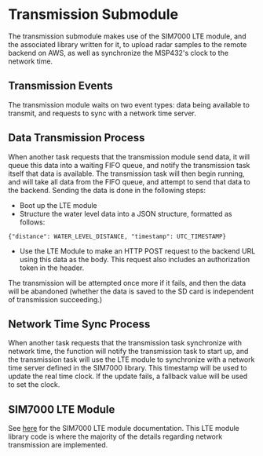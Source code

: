 # Transmission Submodule
The transmission submodule makes use of the SIM7000 LTE module, and the associated library written for it, to upload radar samples to the remote backend on AWS, as well as synchronize the MSP432's clock to the network time.

## Transmission Events
The transmission module waits on two event types: data being available to transmit, and requests to sync with a network time server.

## Data Transmission Process
When another task requests that the transmission module send data, it will queue this data into a waiting FIFO queue, and notify the transmission task itself that data is available. The transmission task will then begin running, and will take all data from the FIFO queue, and attempt to send that data to the backend. Sending the data is done in the following steps:
- Boot up the LTE module
- Structure the water level data into a JSON structure, formatted as follows:
```
{"distance": WATER_LEVEL_DISTANCE, "timestamp": UTC_TIMESTAMP}
```
- Use the LTE Module to make an HTTP POST request to the backend URL using this data as the body. This request also includes an authorization token in the header.

The transmission will be attempted once more if it fails, and then the data will be abandoned (whether the data is saved to the SD card is independent of transmission succeeding.)

## Network Time Sync Process
When another task requests that the transmission task synchronize with network time, the function will notify the transmission task to start up, and the transmission task will use the LTE module to synchronize with a network time server defined in the SIM7000 library. This timestamp will be used to update the real time clock. If the update fails, a fallback value will be used to set the clock.

## SIM7000 LTE Module
See [here](SIM7000.md) for the SIM7000 LTE module documentation. This LTE module library code is where the majority of the details regarding network transmission are implemented.
